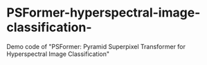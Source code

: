# PSFormer-hyperspectral-image-classification-
Demo code of "PSFormer: Pyramid Superpixel Transformer for Hyperspectral Image Classification"

